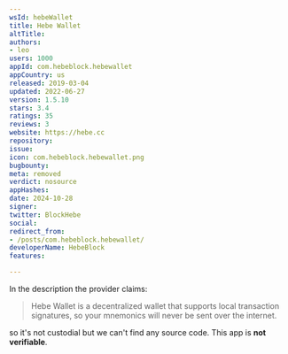```yaml
---
wsId: hebeWallet
title: Hebe Wallet
altTitle: 
authors:
- leo
users: 1000
appId: com.hebeblock.hebewallet
appCountry: us
released: 2019-03-04
updated: 2022-06-27
version: 1.5.10
stars: 3.4
ratings: 35
reviews: 3
website: https://hebe.cc
repository: 
issue: 
icon: com.hebeblock.hebewallet.png
bugbounty: 
meta: removed
verdict: nosource
appHashes: 
date: 2024-10-28
signer: 
twitter: BlockHebe
social: 
redirect_from:
- /posts/com.hebeblock.hebewallet/
developerName: HebeBlock
features: 

---
```


In the description the provider claims:

> Hebe Wallet is a decentralized wallet that supports local transaction
  signatures, so your mnemonics will never be sent over the internet.

so it's not custodial but we can't find any source code. This app is
**not verifiable**.

